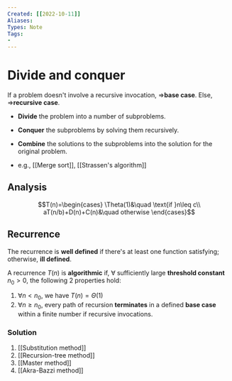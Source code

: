 ```yaml
---
Created: [[2022-10-11]]
Aliases: 
Types: Note
Tags: 
- 
---
```

# Divide and conquer
If a problem doesn't involve a recursive invocation, $\Rightarrow$**base case**.
Else, $\Rightarrow$**recursive case**.

- **Divide** the problem into a number of subproblems. 
- **Conquer** the subproblems by solving them recursively. 
- **Combine** the solutions to the subproblems into the solution for the original problem. 

- e.g., [[Merge sort]], [[Strassen's algorithm]]

## Analysis
$$T(n)=\begin{cases}
\Theta(1)&\quad \text{if }n\leq c\\
aT(n/b)+D(n)+C(n)&\quad otherwise
\end{cases}$$

## Recurrence
The recurrence is **well defined** if there's at least one function satisfying; otherwise, **ill defined**. 

A recurrence $T(n)$ is **algorithmic** if, $\forall$ sufficiently large **threshold constant** $n_0>0$, the following 2 properties hold:
1. $\forall n<n_0$, we have $T(n)=\Theta(1)$
2. $\forall n\geq n_0$, every path of recursion **terminates** in a defined **base case** within a finite number if recursive invocations. 

### Solution
1. [[Substitution method]]
2. [[Recursion-tree method]]
3. [[Master method]]
4. [[Akra-Bazzi method]]
